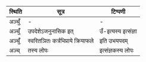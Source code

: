| स्थिति | सूत्र | टिप्पणी |
| ----- | ------- | ------ |
| अञ्चुँ॑ | - | - |
| अञ्चुँ॑ | उपदेशेऽजनुनासिक इत् | उँ-इत्यस्य इत्संज्ञा |
| अञ्चुँ॑ | स्वरितञितः कर्त्रभिप्राये क्रियाफले | इति उभयपदम् |
| अञ्च् | तस्य लोपः | इत्संज्ञकस्य लोपः |
